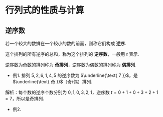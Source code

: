 # 行列式的性质与计算

## 逆序数

若一个较大的数排在一个较小的数的前面，则称它们构成 **逆序**.

这个排列的所有逆序的总和，称为这个排列的 **逆序数**，一般用 $t$ 表示.

逆序数为奇数的排列称为 **奇排列**，逆序数为偶数的排列称为 **偶排列**.

- 例1. 排列 $5,2,6,1,4,5$ 的逆序数为 $\underline{\text{ 7 }}$，是 $\underline{\text{ 奇 }}$（奇/偶）排列.

解析：每个数的逆序个数分别为 $0,1,0,3,2,1$，逆序数 $t=0+1+0+3+2+1=7$，所以是奇排列.

- 例2.
